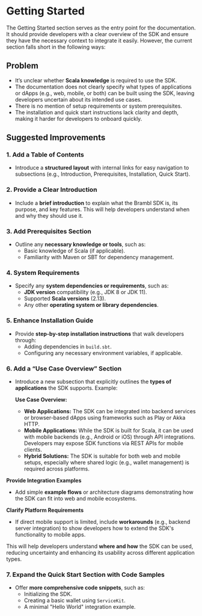 # Getting Started
The Getting Started section serves as the entry point for the documentation. It should provide developers with a clear overview of the SDK and ensure they have the necessary context to integrate it easily. However, the current section falls short in the following ways:

## Problem  
- It’s unclear whether **Scala knowledge** is required to use the SDK.
- The documentation does not clearly specify what types of applications or dApps (e.g., web, mobile, or both) can be built using the SDK, leaving developers uncertain about its intended use cases.
- There is no mention of setup requirements or system prerequisites.
- The installation and quick start instructions lack clarity and depth, making it harder for developers to onboard quickly.

## Suggested Improvements

### 1. **Add a Table of Contents**  
   - Introduce a **structured layout** with internal links for easy navigation to subsections (e.g., Introduction, Prerequisites, Installation, Quick Start). 

### 2. **Provide a Clear Introduction**  
   - Include a **brief introduction** to explain what the Brambl SDK is, its purpose, and key features. This will help developers understand when and why they should use it.

### 3. **Add Prerequisites Section**  
   - Outline any **necessary knowledge or tools**, such as:  
     - Basic knowledge of Scala (if applicable).  
     - Familiarity with Maven or SBT for dependency management.  

### 4. **System Requirements**  
   - Specify any **system dependencies or requirements**, such as:  
     - **JDK version** compatibility (e.g., JDK 8 or JDK 11).  
     - Supported **Scala versions** (2.13).  
     - Any other **operating system or library dependencies**.  

### 5. **Enhance Installation Guide**  
   - Provide **step-by-step installation instructions** that walk developers through:  
     - Adding dependencies in `build.sbt`.  
     - Configuring any necessary environment variables, if applicable.
    
### 6. Add a “Use Case Overview” Section 
- Introduce a new subsection that explicitly outlines the **types of applications** the SDK supports. Example:

     **Use Case Overview:**  
     - **Web Applications:** The SDK can be integrated into backend services or browser-based dApps using frameworks such as Play or Akka HTTP.  
     - **Mobile Applications:** While the SDK is built for Scala, it can be used with mobile backends (e.g., Android or iOS) through API integrations. Developers may expose SDK functions via REST APIs for mobile clients.  
     - **Hybrid Solutions:** The SDK is suitable for both web and mobile setups, especially where shared logic (e.g., wallet management) is required across platforms.

 **Provide Integration Examples**  
   - Add simple **example flows** or architecture diagrams demonstrating how the SDK can fit into web and mobile ecosystems.

 **Clarify Platform Requirements**  
   - If direct mobile support is limited, include **workarounds** (e.g., backend server integration) to show developers how to extend the SDK's functionality to mobile apps.

This will help developers understand **where and how** the SDK can be used, reducing uncertainty and enhancing its usability across different application types.

### 7. **Expand the Quick Start Section with Code Samples**  
   - Offer **more comprehensive code snippets**, such as:
     - Initializing the SDK.
     - Creating a basic wallet using `ServiceKit`.  
     - A minimal "Hello World" integration example.

